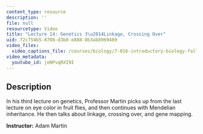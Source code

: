 ```yaml
---
content_type: resource
description: ''
file: null
resourcetype: Video
title: "Lecture 14: Genetics 3\u2014Linkage, Crossing Over"
uid: 72c754b5-8708-d3b0-e888-8b3ab8969469
video_files:
  video_captions_file: /courses/biology/7-016-introductory-biology-fall-2018/lecture-videos/lecture-14-genetics-32014linkage-crossing-over/jeNPvqRXI9I.vtt
video_metadata:
  youtube_id: jeNPvqRXI9I
---
```


Description
-----------

In his third lecture on genetics, Professor Martin picks up from the last lecture on eye color in fruit flies, and then continues with Mendelian inheritance. He then talks about linkage, crossing over, and gene mapping.

**Instructor:** Adam Martin